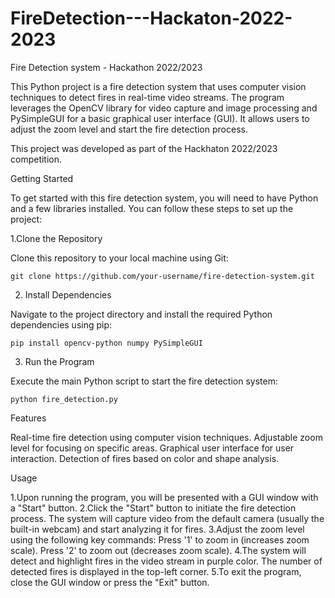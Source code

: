 # FireDetection---Hackaton-2022-2023
Fire Detection system - Hackathon 2022/2023

This Python project is a fire detection system that uses computer vision techniques to detect fires in real-time video streams. The program leverages the OpenCV library for video capture and image processing and PySimpleGUI for a basic graphical user interface (GUI). It allows users to adjust the zoom level and start the fire detection process.

This project was developed as part of the Hackhaton 2022/2023 competition.

Getting Started

To get started with this fire detection system, you will need to have Python and a few libraries installed. You can follow these steps to set up the project:

1.Clone the Repository 

Clone this repository to your local machine using Git:

    git clone https://github.com/your-username/fire-detection-system.git

2. Install Dependencies

Navigate to the project directory and install the required Python dependencies using pip:

    pip install opencv-python numpy PySimpleGUI

3. Run the Program

Execute the main Python script to start the fire detection system:

    python fire_detection.py

Features

Real-time fire detection using computer vision techniques.
Adjustable zoom level for focusing on specific areas.
Graphical user interface for user interaction.
Detection of fires based on color and shape analysis.

Usage

1.Upon running the program, you will be presented with a GUI window with a "Start" button.
2.Click the "Start" button to initiate the fire detection process. The system will capture video from the default camera (usually the built-in webcam) and start analyzing it for fires.
3.Adjust the zoom level using the following key commands:
        Press '1' to zoom in (increases zoom scale).
        Press '2' to zoom out (decreases zoom scale).
4.The system will detect and highlight fires in the video stream in purple color. The number of detected fires is displayed in the top-left corner.
5.To exit the program, close the GUI window or press the "Exit" button.

